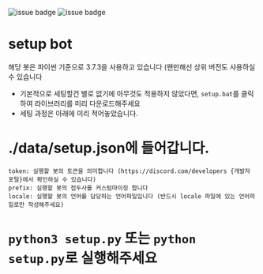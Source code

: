 ![issue badge](https://img.shields.io/badge/version-0.0.9-yellow) ![issue badge](https://img.shields.io/badge/python-3.7.3-blue)

# setup bot 

해당 봇은 파이썬 기준으로 3.7.3을 사용하고 있습니다 (왠만해선 상위 버전도 사용하실 수 있습니다
* 기본적으로 세팅할건 별로 없기에 아무것도 적용하지 않았다면, `setup.bat`를 클릭하여 라이브러리를 미리 다운로드해주세요
* 세팅 과정은 아래에 미리 적어놓았습니다. 

# ./data/setup.json에 들어갑니다. 
```
token: 실행할 봇의 토큰을 의미합니다 (https://discord.com/developers {개발자 포털}에서 확인하실 수 있습니다)
prefix: 실행할 봇의 접두사를 커스텀마이징 합니다
locale: 실행할 봇의 언어를 담당하는 언어파일입니다 (반드시 locale 파일에 있는 언어파일로만 작성해주세요)
```

# `python3 setup.py` 또는 `python setup.py`로 실행해주세요
